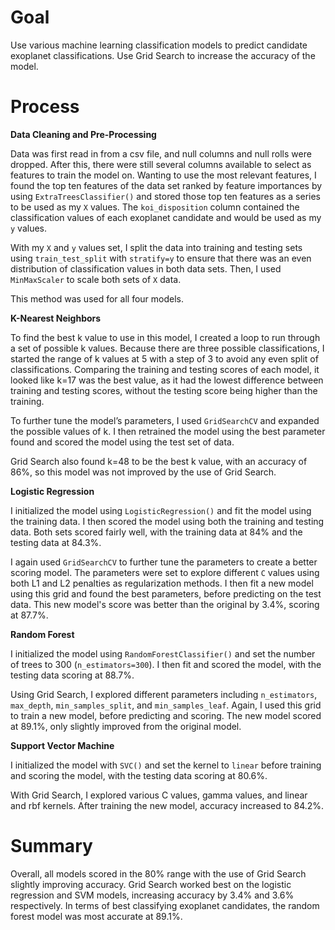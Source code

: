 # Goal

Use various machine learning classification models to predict candidate exoplanet classifications. Use Grid Search to increase the accuracy of the model. 

# Process

**Data Cleaning and Pre-Processing**

Data was first read in from a csv file, and null columns and null rolls were dropped. After this, there were still several columns available to select as features to train the model on. Wanting to use the most relevant features, I found the top ten features of the data set ranked by feature importances by using `ExtraTreesClassifier()` and stored those top ten features as a series to be used as my `X` values. The `koi_disposition` column contained the classification values of each exoplanet candidate and would be used as my `y` values. 

With my `X` and `y` values set, I split the data into training and testing sets using `train_test_split` with `stratify=y` to ensure that there was an even distribution of classification values in both data sets. Then, I used `MinMaxScaler` to scale both sets of `X` data.

This method was used for all four models.

**K-Nearest Neighbors**

To find the best k value to use in this model, I created a loop to run through a set of possible k values. Because there are three possible classifications, I started the range of k values at 5 with a step of 3 to avoid any even split of classifications. Comparing the training and testing scores of each model, it looked like k=17 was the best value, as it had the lowest difference between training and testing scores, without the testing score being higher than the training.

To further tune the model’s parameters, I used `GridSearchCV` and expanded the possible values of k. I then retrained the model using the best parameter found and scored the model using the test set of data.

Grid Search also found k=48 to be the best k value, with an accuracy of 86%, so this model was not improved by the use of Grid Search.

**Logistic Regression**

I initialized the model using `LogisticRegression()` and fit the model using the training data. I then scored the model using both the training and testing data. Both sets scored fairly well, with the training data at 84% and the testing data at 84.3%.

I again used `GridSearchCV` to further tune the parameters to create a better scoring model. The parameters were set to explore different `C` values using both L1 and L2 penalties as regularization methods. I then fit a new model using this grid and found the best parameters, before predicting on the test data. This new model's score was better than the original by 3.4%, scoring at 87.7%.

**Random Forest**

I initialized the model using `RandomForestClassifier()` and set the number of trees to 300 (`n_estimators=300`). I then fit and scored the model, with the testing data scoring at 88.7%.

Using Grid Search, I explored different parameters including `n_estimators`, `max_depth`, `min_samples_split`, and `min_samples_leaf`. Again, I used this grid to train a new model, before predicting and scoring. The new model scored at 89.1%, only slightly improved from the original model.

**Support Vector Machine**

I initialized the model with `SVC()` and set the kernel to `linear` before training and scoring the model, with the testing data scoring at 80.6%.

With Grid Search, I explored various C values, gamma values, and linear and rbf kernels. After training the new model, accuracy increased to 84.2%.

# Summary

Overall, all models scored in the 80% range with the use of Grid Search slightly improving accuracy. Grid Search worked best on the logistic regression and SVM models, increasing accuracy by 3.4% and 3.6% respectively. In terms of best classifying exoplanet candidates, the random forest model was most accurate at 89.1%. 
